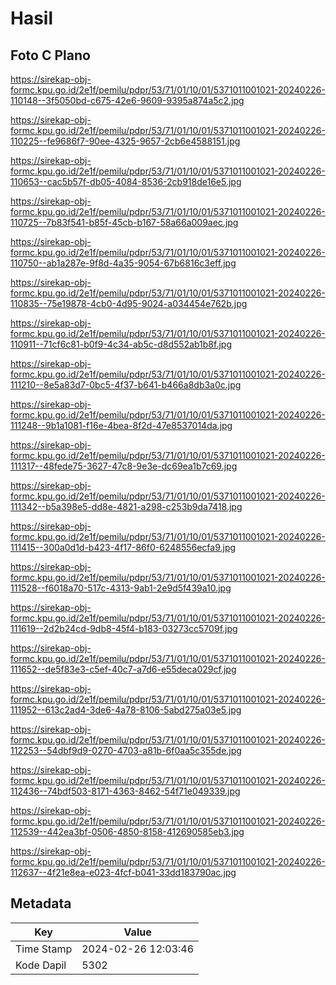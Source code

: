 # Hasil

## Foto C Plano

https://sirekap-obj-formc.kpu.go.id/2e1f/pemilu/pdpr/53/71/01/10/01/5371011001021-20240226-110148--3f5050bd-c675-42e6-9609-9395a874a5c2.jpg

https://sirekap-obj-formc.kpu.go.id/2e1f/pemilu/pdpr/53/71/01/10/01/5371011001021-20240226-110225--fe9686f7-90ee-4325-9657-2cb6e4588151.jpg

https://sirekap-obj-formc.kpu.go.id/2e1f/pemilu/pdpr/53/71/01/10/01/5371011001021-20240226-110653--cac5b57f-db05-4084-8536-2cb918de16e5.jpg

https://sirekap-obj-formc.kpu.go.id/2e1f/pemilu/pdpr/53/71/01/10/01/5371011001021-20240226-110725--7b83f541-b85f-45cb-b167-58a66a009aec.jpg

https://sirekap-obj-formc.kpu.go.id/2e1f/pemilu/pdpr/53/71/01/10/01/5371011001021-20240226-110750--ab1a287e-9f8d-4a35-9054-67b6816c3eff.jpg

https://sirekap-obj-formc.kpu.go.id/2e1f/pemilu/pdpr/53/71/01/10/01/5371011001021-20240226-110835--75e19878-4cb0-4d95-9024-a034454e762b.jpg

https://sirekap-obj-formc.kpu.go.id/2e1f/pemilu/pdpr/53/71/01/10/01/5371011001021-20240226-110911--71cf6c81-b0f9-4c34-ab5c-d8d552ab1b8f.jpg

https://sirekap-obj-formc.kpu.go.id/2e1f/pemilu/pdpr/53/71/01/10/01/5371011001021-20240226-111210--8e5a83d7-0bc5-4f37-b641-b466a8db3a0c.jpg

https://sirekap-obj-formc.kpu.go.id/2e1f/pemilu/pdpr/53/71/01/10/01/5371011001021-20240226-111248--9b1a1081-f16e-4bea-8f2d-47e8537014da.jpg

https://sirekap-obj-formc.kpu.go.id/2e1f/pemilu/pdpr/53/71/01/10/01/5371011001021-20240226-111317--48fede75-3627-47c8-9e3e-dc69ea1b7c69.jpg

https://sirekap-obj-formc.kpu.go.id/2e1f/pemilu/pdpr/53/71/01/10/01/5371011001021-20240226-111342--b5a398e5-dd8e-4821-a298-c253b9da7418.jpg

https://sirekap-obj-formc.kpu.go.id/2e1f/pemilu/pdpr/53/71/01/10/01/5371011001021-20240226-111415--300a0d1d-b423-4f17-86f0-6248556ecfa9.jpg

https://sirekap-obj-formc.kpu.go.id/2e1f/pemilu/pdpr/53/71/01/10/01/5371011001021-20240226-111528--f6018a70-517c-4313-9ab1-2e9d5f439a10.jpg

https://sirekap-obj-formc.kpu.go.id/2e1f/pemilu/pdpr/53/71/01/10/01/5371011001021-20240226-111619--2d2b24cd-9db8-45f4-b183-03273cc5709f.jpg

https://sirekap-obj-formc.kpu.go.id/2e1f/pemilu/pdpr/53/71/01/10/01/5371011001021-20240226-111652--de5f83e3-c5ef-40c7-a7d6-e55deca029cf.jpg

https://sirekap-obj-formc.kpu.go.id/2e1f/pemilu/pdpr/53/71/01/10/01/5371011001021-20240226-111952--613c2ad4-3de6-4a78-8106-5abd275a03e5.jpg

https://sirekap-obj-formc.kpu.go.id/2e1f/pemilu/pdpr/53/71/01/10/01/5371011001021-20240226-112253--54dbf9d9-0270-4703-a81b-6f0aa5c355de.jpg

https://sirekap-obj-formc.kpu.go.id/2e1f/pemilu/pdpr/53/71/01/10/01/5371011001021-20240226-112436--74bdf503-8171-4363-8462-54f71e049339.jpg

https://sirekap-obj-formc.kpu.go.id/2e1f/pemilu/pdpr/53/71/01/10/01/5371011001021-20240226-112539--442ea3bf-0506-4850-8158-412690585eb3.jpg

https://sirekap-obj-formc.kpu.go.id/2e1f/pemilu/pdpr/53/71/01/10/01/5371011001021-20240226-112637--4f21e8ea-e023-4fcf-b041-33dd183790ac.jpg


## Metadata

| Key        | Value               |
| ---------- | ------------------- |
| Time Stamp | 2024-02-26 12:03:46 |
| Kode Dapil | 5302                |



